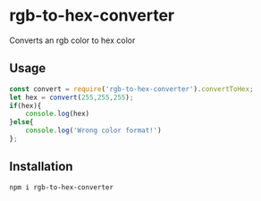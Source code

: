 # rgb-to-hex-converter
Converts an rgb color to hex color



## Usage

```javascript
const convert = require('rgb-to-hex-converter').convertToHex;
let hex = convert(255,255,255);
if(hex){
    console.log(hex)
}else{
    console.log('Wrong color format!')
};
```

## Installation

```
npm i rgb-to-hex-converter
```
